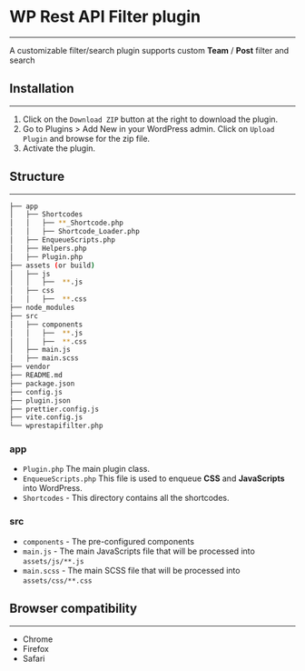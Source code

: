 # WP Rest API Filter plugin
-------------------------
A customizable filter/search plugin supports custom **Team** / **Post** filter and search

## Installation
-------------------------
1. Click on the `Download ZIP` button at the right to download the plugin.
2. Go to Plugins > Add New in your WordPress admin. Click on `Upload Plugin` and browse for the zip file.
3. Activate the plugin.

## Structure
-------------------------

```bash
├── app
│   ├── Shortcodes
│   │   ├── **_Shortcode.php
│   │   ├── Shortcode_Loader.php
│   ├── EnqueueScripts.php
│   ├── Helpers.php
│   ├── Plugin.php
├── assets (or build)
│   ├── js
│   │   ├──  **.js
│   ├── css
│   │   ├──  **.css
├── node_modules
├── src
│   ├── components
│   │   ├──  **.js
│   │   ├──  **.css
│   ├── main.js
│   ├── main.scss
├── vendor
├── README.md
├── package.json
├── config.js
├── plugin.json
├── prettier.config.js
├── vite.config.js
└── wprestapifilter.php
```
### app
- `Plugin.php` The main plugin class.
- `EnqueueScripts.php` This file is used to enqueue **CSS** and **JavaScripts** into WordPress.
- `Shortcodes` - This directory contains all the shortcodes.
### src
- `components` - The pre-configured components
- `main.js` - The main JavaScripts file that will be processed into `assets/js/**.js`
- `main.scss` - The main SCSS file that will be processed into `assets/css/**.css`


## Browser compatibility
-------------------------
* Chrome
* Firefox
* Safari